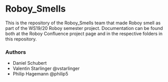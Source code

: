 # Roboy_Smells

This is the repository of the Roboy_Smells team that made Roboy smell as part of the WS19/20 Roboy semester project. Documentation can be found both at the Roboy Confluence project page and in the respective folders in this repository.

### Authors

- Daniel Schubert
- Valentin Starlinger @vstarlinger
- Philip Hagemann @philip5
